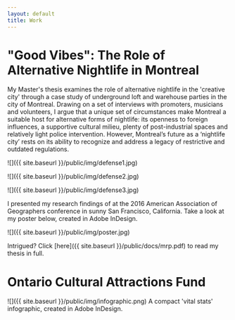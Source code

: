 ```yaml
---
layout: default
title: Work
---
```


# "Good Vibes": The Role of Alternative Nightlife in Montreal

My Master's thesis examines the role of alternative nightlife in the 'creative city' through a case study of underground loft and warehouse parties in the city of Montreal. Drawing on a set of interviews with promoters, musicians and volunteers, I argue that a unique set of circumstances make Montreal a suitable host for alternative forms of nightlife: its openness to foreign influences, a supportive cultural milieu, plenty of post-industrial spaces and relatively light police intervention. However, Montreal’s future as a ‘nightlife city’ rests on its ability to recognize and address a legacy of restrictive and outdated regulations.

![]({{ site.baseurl }}/public/img/defense1.jpg)
<span class="caption"></span>

![]({{ site.baseurl }}/public/img/defense2.jpg)
<span class="caption"></span>

![]({{ site.baseurl }}/public/img/defense3.jpg)
<span class="caption"></span>

I presented my research findings of at the 2016 American Association of Geographers conference in sunny San Francisco, California. Take a look at my poster below, created in Adobe InDesign.

![]({{ site.baseurl }}/public/img/poster.jpg)
<span class="caption"></span>

Intrigued? Click [here]({{ site.baseurl }}/public/docs/mrp.pdf) to read my thesis in full.

# Ontario Cultural Attractions Fund

![]({{ site.baseurl }}/public/img/infographic.png)
<span class="caption">A compact 'vital stats' infographic, created in Adobe InDesign. </span>
